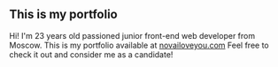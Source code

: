 ## This is my portfolio
Hi! I'm 23 years old passioned junior front-end web developer from Moscow. This is my portfolio available at [novailoveyou.com](https://novailoveyou.com/)
Feel free to check it out and consider me as a candidate!